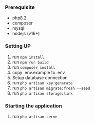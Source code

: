 ### Prerequisite
- php8.2
- composer
- mysql
- nodejs (v16+)

### Setting UP
1. run `npm install`
2. run `npm run build`
2. run `composer install`
3. copy .env.example to .env
4. Setup database connection
5. run `php artisan key:generate`
6. run `php artisan migrate:fresh --seed`
7. run `php artisan storage:link`

### Starting the application
1. run `php artisan serve`
